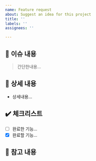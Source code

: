 ```yaml
---
name: Feature request
about: Suggest an idea for this project
title: ''
labels: ''
assignees: ''

---
```


## :loudspeaker: 이슈 내용
> 간단한내용...
## :page_with_curl: 상세 내용
- 상세내용...
## :heavy_check_mark: 체크리스트
- [ ] 완료한 기능...
- [x] 완료할 기능...
## :round_pushpin: 참고 내용
